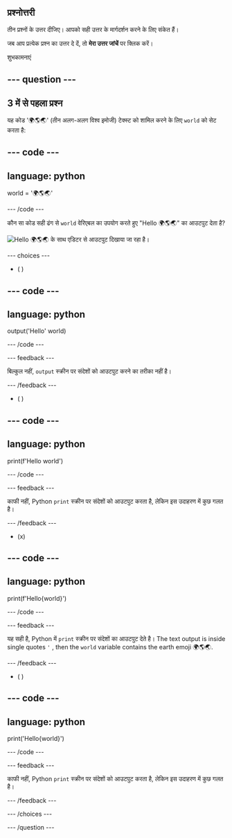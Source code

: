 ## प्रश्नोत्तरी

तीन प्रश्नों के उत्तर दीजिए। आपको सही उत्तर के मार्गदर्शन करने के लिए संकेत हैं।

जब आप प्रत्येक प्रश्न का उत्तर दे दें, तो **मेरा उत्तर जांचें** पर क्लिक करें।

शुभकामनाएं

--- question ---
---
3 में से पहला प्रश्न
---

यह कोड '🌍🌎🌏' (तीन अलग-अलग विश्व इमोजी) टेक्स्ट को शामिल करने के लिए `world` को सेट करता है:

--- code ---
---
language: python
---

world = '🌍🌎🌏'

--- /code ---

कौन सा कोड सही ढंग से `world` वेरिएबल का उपयोग करते हुए "Hello 🌍🌎🌏" का आउटपुट देता है?

![Hello 🌍🌎🌏 के साथ एडिटर से आउटपुट दिखाया जा रहा है।](images/quiz1.png)

--- choices ---

- ( )

--- code ---
---
language: python
---

output('Hello' world)

--- /code ---

 --- feedback ---

 बिल्कुल नहीं, `output` स्क्रीन पर संदेशों को आउटपुट करने का तरीका नहीं है।

 --- /feedback ---


- ( )

--- code ---
---
language: python
---

print(f'Hello world')

--- /code ---

 --- feedback ---

 काफी नहीं, Python `print` स्क्रीन पर संदेशों को आउटपुट करता है, लेकिन इस उदाहरण में कुछ गलत है।

 --- /feedback ---

- (x)

--- code ---
---
language: python
---

print(f'Hello{world}')

--- /code ---

 --- feedback ---

 यह सही है, Python में `print` स्क्रीन पर संदेशों का आउटपुट देते है। The text output is inside single quotes `'` , then the `world` variable contains the earth emoji 🌍🌎🌏.

 --- /feedback ---

- ( )

--- code ---
---
language: python
---

print('Hello{world}')

--- /code ---

 --- feedback ---

  काफी नहीं, Python `print` स्क्रीन पर संदेशों को आउटपुट करता है, लेकिन इस उदाहरण में कुछ गलत है।

 --- /feedback ---

--- /choices ---

--- /question ---
